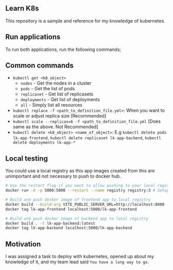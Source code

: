 ## Learn K8s

This repository is a sample and reference for my knowledge of kubernetes.


## Run applications
To run both applications, run the following commands;

## Common commands
- `kubectl get <k8_object>` 
    - `nodes` - Get the nodes in a cluster
    - `pods` - Get the list of pods
    - `replicaset` - Get list of replicasets
    - `deployments` - Get list of deployments
    - `all` - Simply list all resources
- `kubectl replace -f <path_to_definition_file.yml>`: When you want to scale or adjust replica size [Recommended]
- `kubectl scale --replicas=6 -f <path_to_definition_file.yml` [Does same as the above. Not Recommended]
- `kubectl delete <k8_object> <name_of_object>`: E.g `kubectl delete pods lk-app-frontend`, `kubectl delete replicaset lk-app-backend`, `kubectl delete deployments lk-app-*`

## Local testing
You could use a local registry as this app images created from this are unimportant and not necessary to push to docker hub.
```sh
# Use the restart flag if you want to allow pushing to your local registry
docker run -d -p 5000:5000 --restart --name registry registry:3 # Setups up local registry

# Build and push docker image of frontend app to local registry
docker build --build-arg VITE_PUBLIC_SERVER_URL=http://localhost:8080 -t lk-app-frontend .
docker tag lk-app-frontend localhost:5000/lk-app-frontend

# Build and push docker image of backend app to local registry
docker build . -t lk-app-backend:latest
docker tag lk-app-backend localhost:5000/lk-app-backend
```

## Motivation
I was assigned a task to deploy with kubernetes, opened up about my knowledge of it, and my team lead said `You have a long way to go`.